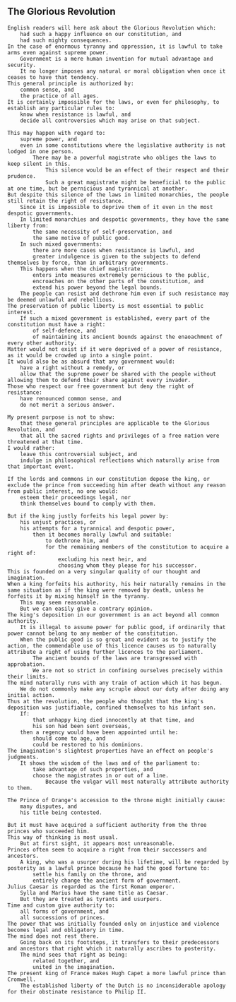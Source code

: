 
## The Glorious Revolution

    English readers will here ask about the Glorious Revolution which:
        had such a happy influence on our constitution, and
        had such mighty consequences.
    In the case of enormous tyranny and oppression, it is lawful to take arms even against supreme power.
        Government is a mere human invention for mutual advantage and security.
        It no longer imposes any natural or moral obligation when once it ceases to have that tendency.
    This general principle is authorized by:
        common sense, and
        the practice of all ages.
    It is certainly impossible for the laws, or even for philosophy, to establish any particular rules to:
        know when resistance is lawful, and
        decide all controversies which may arise on that subject.

    This may happen with regard to:
        supreme power, and
        even in some constitutions where the legislative authority is not lodged in one person.
            There may be a powerful magistrate who obliges the laws to keep silent in this.
                This silence would be an effect of their respect and their prudence.
                Such a great magistrate might be beneficial to the public at one time, but be pernicious and tyrannical at another.
    But despite this silence of the laws in limited monarchies, the people still retain the right of resistance.
        Since it is impossible to deprive them of it even in the most despotic governments.
        In limited monarchies and despotic governments, they have the same liberty from:
            the same necessity of self-preservation, and
            the same motive of public good.
        In such mixed governments:
            there are more cases when resistance is lawful, and
            greater indulgence is given to the subjects to defend themselves by force, than in arbitrary governments.
        This happens when the chief magistrate:
            enters into measures extremely pernicious to the public,
            encroaches on the other parts of the constitution, and
            extend his power beyond the legal bounds.
        The people can resist and dethrone him even if such resistance may be deemed unlawful and rebellious.
    The preservation of public liberty is most essential to public interest.
        If such a mixed government is established, every part of the constitution must have a right:
            of self-defence, and
            of maintaining its ancient bounds against the enaoachment of every other authority.
    Matter would not exist if it were deprived of a power of resistance, as it would be crowded up into a single point.
    It would also be as absurd that any government would:
        have a right without a remedy, or
        allow that the supreme power be shared with the people without allowing them to defend their share against every invader.
    Those who respect our free government but deny the right of resistance:
        have renounced common sense, and
        do not merit a serious answer.

    My present purpose is not to show:
        that these general principles are applicable to the Glorious Revolution, and
        that all the sacred rights and privileges of a free nation were threatened at that time.
    I would rather:
        leave this controversial subject, and
        indulge in philosophical reflections which naturally arise from that important event.

    If the lords and commons in our constitution depose the king, or exclude the prince from succeeding him after death without any reason from public interest, no one would:
        esteem their proceedings legal, nor
        think themselves bound to comply with them.

    But if the king justly forfeits his legal power by:
        his unjust practices, or
        his attempts for a tyrannical and despotic power,
            then it becomes morally lawful and suitable:
                to dethrone him, and
                for the remaining members of the constitution to acquire a right of:
                    excluding his next heir, and
                    choosing whom they please for his successor.
    This is founded on a very singular quality of our thought and imagination.
    When a king forfeits his authority, his heir naturally remains in the same situation as if the king were removed by death, unless he forfeits it by mixing himself in the tyranny.
        This may seem reasonable.
        But we can easily give a contrary opinion.
    The king's deposition in our government is an act beyond all common authority.
        It is illegal to assume power for public good, if ordinarily that power cannot belong to any member of the constitution.
        When the public good is so great and evident as to justify the action, the commendable use of this licence causes us to naturally attribute a right of using further licences to the parliament.
            The ancient bounds of the laws are transgressed with approbation.
            We are not so strict in confining ourselves precisely within their limits.
    The mind naturally runs with any train of action which it has begun.
        We do not commonly make any scruple about our duty after doing any initial action.
    Thus at the revolution, the people who thought that the king's deposition was justifiable, confined themselves to his infant son.
        If:
            that unhappy king died innocently at that time, and
            his son had been sent overseas,
        then a regency would have been appointed until he:
            should come to age, and
            could be restored to his dominions.
    The imagination's slightest properties have an effect on people's judgments.
        It shows the wisdom of the laws and of the parliament to:
            take advantage of such properties, and
            choose the magistrates in or out of a line.
                Because the vulgar will most naturally attribute authority to them.

    The Prince of Orange's accession to the throne might initially cause:
        many disputes, and
        his title being contested.

    But it must have acquired a sufficient authority from the three princes who succeeded him.
    This way of thinking is most usual.
        But at first sight, it appears most unreasonable.
    Princes often seem to acquire a right from their successors and ancestors.
        A king, who was a usurper during his lifetime, will be regarded by posterity as a lawful prince because he had the good fortune to:
            settle his family on the throne, and
            entirely change the ancient form of government.
    Julius Caesar is regarded as the first Roman emperor.
        Sylla and Marius have the same title as Caesar.
        But they are treated as tyrants and usurpers.
    Time and custom give authority to:
        all forms of government, and
        all successions of princes.
    The power that was initially founded only on injustice and violence becomes legal and obligatory in time.
    The mind does not rest there.
        Going back on its footsteps, it transfers to their predecessors and ancestors that right which it naturally ascribes to posterity.
        The mind sees that right as being:
            related together, and
            united in the imagination.
    The present king of France makes Hugh Capet a more lawful prince than Cromwell.
        The established liberty of the Dutch is no inconsiderable apology for their obstinate resistance to Philip II.

